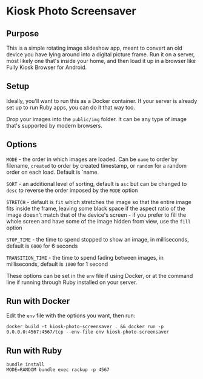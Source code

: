 # Kiosk Photo Screensaver

## Purpose

This is a simple rotating image slideshow app, meant to convert an old device you have lying around into a digital picture frame. Run it on a server, most likely one that's inside your home, and then load it up in a browser like Fully Kiosk Browser for Android.

## Setup

Ideally, you'll want to run this as a Docker container. If your server is already set up to run Ruby apps, you can do it that way too.

Drop your images into the `public/img` folder. It can be any type of image that's supported by modern browsers.

## Options

`MODE` - the order in which images are loaded. Can be `name` to order by filename, `created` to order by created timestamp, or `random` for a random order on each load. Default is `name.

`SORT` - an additional level of sorting, default is `asc` but can be changed to `desc` to reverse the order imposed by the `MODE` option

`STRETCH` - default is `fit` which stretches the image so that the entire image fits inside the frame, leaving some black space if the aspect ratio of the image doesn't match that of the device's screen - if you prefer to fill the whole screen and have some of the image hidden from view, use the `fill` option

`STOP_TIME` - the time to spend stopped to show an image, in milliseconds, default is `6000` for 6 seconds

`TRANSITION_TIME` - the time to spend fading between images, in milliseconds, default is `1000` for 1 second

These options can be set in the `env` file if using Docker, or at the command line if running through Ruby installed on your server.

## Run with Docker

Edit the `env` file with the options you want, then run:

```
docker build -t kiosk-photo-screensaver . && docker run -p 0.0.0.0:4567:4567/tcp --env-file env kiosk-photo-screensaver
```

## Run with Ruby

```
bundle install
MODE=RANDOM bundle exec rackup -p 4567
```
